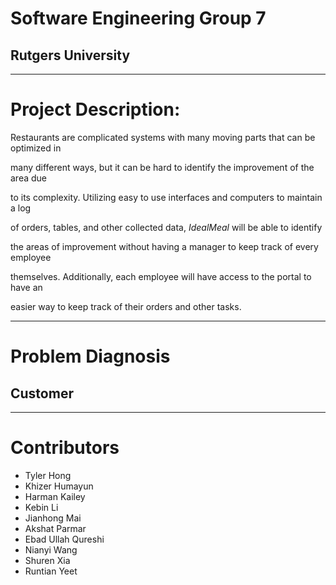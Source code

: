 # Software Engineering Group 7
## Rutgers University 
---
# Project Description:
Restaurants are complicated systems with many moving parts that can be optimized in 

many different ways, but it can be hard to identify the improvement of the area due 

to its complexity. Utilizing easy to use interfaces and computers to maintain a log 

of orders, tables, and other collected data, *​IdealMeal* will be able to identify 

the areas of improvement without having a manager to keep track of every employee 

themselves. Additionally, each employee will have access to the portal to  have an 

easier way to keep track of their orders and other tasks. 

---
# Problem Diagnosis
## Customer 


---
# Contributors
- Tyler Hong
- Khizer Humayun
- Harman Kailey
- Kebin Li
- Jianhong Mai
- Akshat Parmar
- Ebad Ullah Qureshi
- Nianyi Wang
- Shuren Xia
- Runtian Yeet

